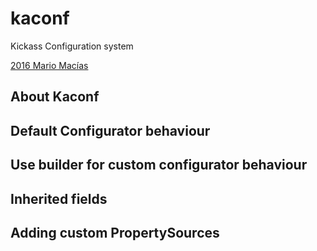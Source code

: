 # kaconf

Kickass Configuration system

[2016 Mario Macías](http://github.com/mariomac/fucoconf)

## About Kaconf

## Default Configurator behaviour

## Use builder for custom configurator behaviour

## Inherited fields

## Adding custom PropertySources